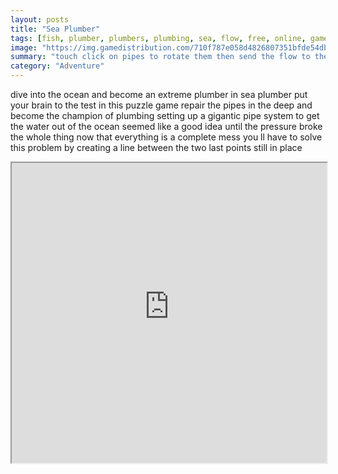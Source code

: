 ```yaml
---
layout: posts
title: "Sea Plumber"
tags: [fish, plumber, plumbers, plumbing, sea, flow, free, online, games, oyna, game, free, games, play, play, games]
image: "https://img.gamedistribution.com/710f787e058d4826807351bfde54dbba.jpg"
summary: "touch click on pipes to rotate them then send the flow to the right pipe  free online games oyna game free games play play games"
category: "Adventure"
---
```


dive into the ocean and become an extreme plumber in sea plumber put your brain to the test in this puzzle game repair the pipes in the deep and become the champion of plumbing setting up a gigantic pipe system to get the water out of the ocean seemed like a good idea until the pressure broke the whole thing now that everything is a complete mess you ll have to solve this problem by creating a line between the two last points still in place

<iframe width="100%" height="480px;" src="https://html5.gamedistribution.com/710f787e058d4826807351bfde54dbba/"></iframe>